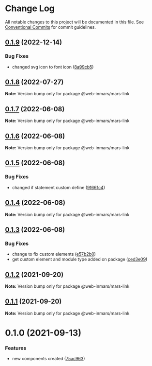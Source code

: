 # Change Log

All notable changes to this project will be documented in this file.
See [Conventional Commits](https://conventionalcommits.org) for commit guidelines.

## [0.1.9](https://github.com/MarsGotta/web-inmars/compare/@web-inmars/mars-link@0.1.8...@web-inmars/mars-link@0.1.9) (2022-12-14)

### Bug Fixes

- changed svg icon to font icon ([8a99cb5](https://github.com/MarsGotta/web-inmars/commit/8a99cb5773590df531327052d582d31ad2fe82a2))

## [0.1.8](https://github.com/MarsGotta/web-inmars/compare/@web-inmars/mars-link@0.1.7...@web-inmars/mars-link@0.1.8) (2022-07-27)

**Note:** Version bump only for package @web-inmars/mars-link

## [0.1.7](https://github.com/MarsGotta/web-inmars/compare/@web-inmars/mars-link@0.1.6...@web-inmars/mars-link@0.1.7) (2022-06-08)

**Note:** Version bump only for package @web-inmars/mars-link

## [0.1.6](https://github.com/MarsGotta/web-inmars/compare/@web-inmars/mars-link@0.1.5...@web-inmars/mars-link@0.1.6) (2022-06-08)

**Note:** Version bump only for package @web-inmars/mars-link

## [0.1.5](https://github.com/MarsGotta/web-inmars/compare/@web-inmars/mars-link@0.1.4...@web-inmars/mars-link@0.1.5) (2022-06-08)

### Bug Fixes

- changed if statement custom define ([9f661c4](https://github.com/MarsGotta/web-inmars/commit/9f661c4fca934e04140207f2335664a530cd5d43))

## [0.1.4](https://github.com/MarsGotta/web-inmars/compare/@web-inmars/mars-link@0.1.3...@web-inmars/mars-link@0.1.4) (2022-06-08)

**Note:** Version bump only for package @web-inmars/mars-link

## [0.1.3](https://github.com/MarsGotta/web-inmars/compare/@web-inmars/mars-link@0.1.2...@web-inmars/mars-link@0.1.3) (2022-06-08)

### Bug Fixes

- change to fix custom elements ([e57b2b0](https://github.com/MarsGotta/web-inmars/commit/e57b2b07b16b130e198123a318289491646c397c))
- get custom element and module type added on package ([ced3e09](https://github.com/MarsGotta/web-inmars/commit/ced3e095f33185232fcf7b02415cb1479316cd2a))

## [0.1.2](https://github.com/MarsGotta/web-inmars/compare/@web-inmars/mars-link@0.1.1...@web-inmars/mars-link@0.1.2) (2021-09-20)

**Note:** Version bump only for package @web-inmars/mars-link

## [0.1.1](https://github.com/MarsGotta/web-inmars/compare/@web-inmars/mars-link@0.1.0...@web-inmars/mars-link@0.1.1) (2021-09-20)

**Note:** Version bump only for package @web-inmars/mars-link

# 0.1.0 (2021-09-13)

### Features

- new components created ([75ac963](https://github.com/MarsGotta/web-inmars/commit/75ac963fcca337db675f213009ce49251e540667))
